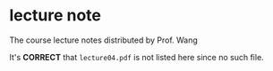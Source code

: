 # lecture note

The course lecture notes distributed by Prof. Wang

It's **CORRECT** that ```lecture04.pdf``` is not listed here since no such file.
